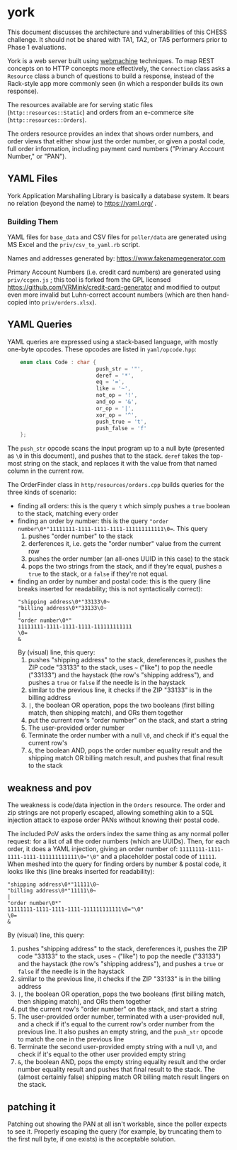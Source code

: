 # york

This document discusses the architecture and vulnerabilities of this CHESS
challenge. It should not be shared with TA1, TA2, or TA5 performers prior
to Phase 1 evaluations.

York is a web server built using [webmachine][webmachine] techniques. To map REST
concepts on to HTTP concepts more effectively, the `Connection` class asks a
`Resource` class a bunch of questions to build a response, instead of the
Rack-style app more commonly seen (in which a responder builds its own
response).

[webmachine]: https://github.com/webmachine/webmachine/wiki

The resources available are for serving static files
(`http::resources::Static`) and orders from an e-commerce site
(`http::resources::Orders`).

The orders resource provides an index that shows order numbers,
and order views that either show just the order number, or given a postal code,
full order information, including payment card numbers ("Primary Account
Number," or "PAN").

## YAML Files

York Application Marshalling Library is basically a database system. It bears
no relation (beyond the name) to https://yaml.org/ .

### Building Them

YAML files for `base_data` and CSV files for `poller/data` are generated using
MS Excel and the `priv/csv_to_yaml.rb` script.

Names and addresses generated by: https://www.fakenamegenerator.com

Primary Account Numbers (i.e. credit card numbers) are generated using
`priv/ccgen.js` ; this tool is forked from the GPL licensed
https://github.com/VRMink/credit-card-generator and modified to output even
more invalid but Luhn-correct account numbers (which are then hand-copied into
`priv/orders.xlsx`).

## YAML Queries

YAML queries are expressed using a stack-based language, with mostly one-byte
opcodes. These opcodes are listed in `yaml/opcode.hpp`:

```cpp
    enum class Code : char {
                            push_str = '"',
                            deref = '*',
                            eq = '=',
                            like = '~',
                            not_op = '!',
                            and_op = '&',
                            or_op = '|',
                            xor_op = '^',
                            push_true = 't',
                            push_false = 'f'
    };
```

The `push_str` opcode scans the input program up to a null byte (presented as 
`\0` in this document), and pushes
that to the stack. `deref` takes the top-most string on the stack, and replaces
it with the value from that named column in the current row.

The OrderFinder class in `http/resources/orders.cpp` builds queries for
the three kinds of scenario:

* finding all orders: this is the query `t` which simply pushes a `true`
  boolean to the stack, matching every order
* finding an order by number: this is the query
  `"order number\0*"11111111-1111-1111-1111-111111111111\0=`. This query
  1. pushes "order number" to the stack
  2. derferences it, i.e. gets the "order number" value from the current row
  3. pushes the order number (an all-ones UUID in this case) to the stack
  4. pops the two strings from the stack, and if they're equal, pushes a
     `true` to the stack, or a `false` if they're not equal.
* finding an order by number and postal code: this is the query (line breaks
  inserted for readability; this is not syntactically correct):
  ```
  "shipping address\0*"33133\0~
  "billing address\0*"33133\0~
  |
  "order number\0*"
  11111111-1111-1111-1111-111111111111
  \0=
  &
  ```
  By (visual) line, this query:
  1. pushes "shipping address" to the stack, dereferences it, pushes the
     ZIP code "33133" to the stack, uses `~` ("like") to pop the needle
     ("33133") and the haystack (the row's "shipping address"), and pushes
     a `true` or `false` if the needle is in the haystack
  2. similar to the previous line, it checks if the ZIP "33133" is in the
     billing address
  3. `|`, the boolean OR operation, pops the two booleans (first billing
     match, then shipping match), and ORs them together
  4. put the current row's "order number" on the stack, and start a string
  5. The user-provided order number
  6. Terminate the order number with a null `\0`, and check if it's equal
     the current row's
  7. `&`, the boolean AND, pops the order number equality result and the
    shipping match OR billing match result, and pushes that final result
    to the stack

## weakness and pov

The weakness is code/data injection in the `Orders` resource. The order
and zip strings are not properly escaped, allowing something akin to a SQL
injection attack to expose order PANs without knowing their postal code.

The included PoV asks the orders index the same thing as any normal poller
request: for a list of all the order numbers (which are UUIDs). Then, for
each order, it does a YAML injection, giving an order number of:
`11111111-1111-1111-1111-111111111111\0="\0"` and a placeholder postal code
of `11111`. When meshed into the query for finding orders by number & postal
code, it looks like this (line breaks inserted for readability):
```
"shipping address\0*"11111\0~
"billing address\0*"11111\0~
|
"order number\0*"
11111111-1111-1111-1111-111111111111\0="\0"
\0=
&
```
By (visual) line, this query:
1. pushes "shipping address" to the stack, dereferences it, pushes the
    ZIP code "33133" to the stack, uses `~` ("like") to pop the needle
    ("33133") and the haystack (the row's "shipping address"), and pushes
    a `true` or `false` if the needle is in the haystack
2. similar to the previous line, it checks if the ZIP "33133" is in the
    billing address
3. `|`, the boolean OR operation, pops the two booleans (first billing
    match, then shipping match), and ORs them together
4. put the current row's "order number" on the stack, and start a string
5. The user-provided order number, terminated with a user-provided null,
   and a check if it's equal to the current row's order number from the
   previous line. It also pushes an empty string, and the `push_str`
   opcode to match the one in the previous line 
6. Terminate the second user-provided empty string with a null `\0`, and check
   if it's equal to the other user provided empty string
7. `&`, the boolean AND, pops the empty string equality result and the order
   number equality result and pushes that final result
   to the stack. The (almost certainly false) shipping match OR billing match
   result lingers on the stack.

## patching it

Patching out showing the PAN at all isn't workable, since the poller expects
to see it. Properly escaping the query (for example, by truncating them to
the first null byte, if one exists) is the acceptable solution.
